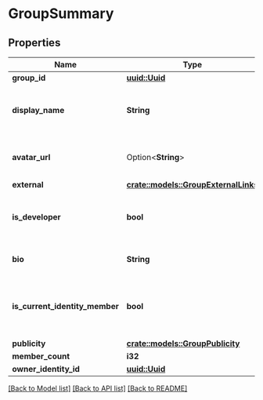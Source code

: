 # GroupSummary

## Properties

Name | Type | Description | Notes
------------ | ------------- | ------------- | -------------
**group_id** | [**uuid::Uuid**](uuid::Uuid.md) |  | 
**display_name** | **String** | Represent a resource's readable display name. | 
**avatar_url** | Option<**String**> | The URL of this group's avatar image. | [optional]
**external** | [**crate::models::GroupExternalLinks**](GroupExternalLinks.md) |  | 
**is_developer** | **bool** | **Deprecated** Whether or not this group is a developer. | 
**bio** | **String** | Follows regex ^(?:[^\\n\\r]+\\n?|\\n){1,5}$ | 
**is_current_identity_member** | **bool** | Whether or not the current identity is a member of this group. | 
**publicity** | [**crate::models::GroupPublicity**](GroupPublicity.md) |  | 
**member_count** | **i32** |  | 
**owner_identity_id** | [**uuid::Uuid**](uuid::Uuid.md) |  | 

[[Back to Model list]](../README.md#documentation-for-models) [[Back to API list]](../README.md#documentation-for-api-endpoints) [[Back to README]](../README.md)


